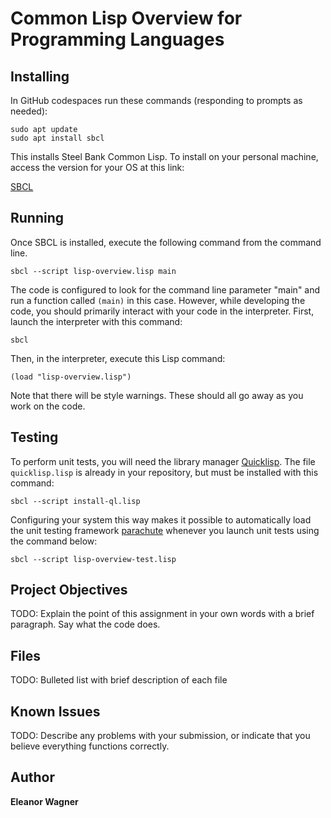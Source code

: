# Common Lisp Overview for Programming Languages

## Installing

In GitHub codespaces run these commands (responding to prompts as needed):

```
sudo apt update
sudo apt install sbcl
```

This installs Steel Bank Common Lisp. To install on your personal machine, access the version for your OS at this link:

[SBCL](https://www.sbcl.org/platform-table.html)

## Running

Once SBCL is installed, execute the following command from the command line.

```
sbcl --script lisp-overview.lisp main
```

The code is configured to look for the command line parameter "main" and run a function called `(main)` in this case. However, while developing the code, you should primarily interact with your code in the interpreter. First, launch the interpreter with this command:

```
sbcl
```

Then, in the interpreter, execute this Lisp command:

```
(load "lisp-overview.lisp")
```

Note that there will be style warnings. These should all go away as you work on the code.

## Testing

To perform unit tests, you will need the library manager [Quicklisp](https://www.quicklisp.org/). The file `quicklisp.lisp` is already in your repository, but must be installed with this command:

```
sbcl --script install-ql.lisp
```

Configuring your system this way makes it possible to automatically load the unit testing framework [parachute](https://quickref.common-lisp.net/parachute.html) whenever you launch unit tests using the command below:

```
sbcl --script lisp-overview-test.lisp
```

## Project Objectives

TODO: Explain the point of this assignment in your own words with a brief paragraph. Say what the code does.

## Files

TODO: Bulleted list with brief description of each file

## Known Issues

TODO: Describe any problems with your submission, or indicate that you believe everything functions correctly.

## Author

**Eleanor Wagner**